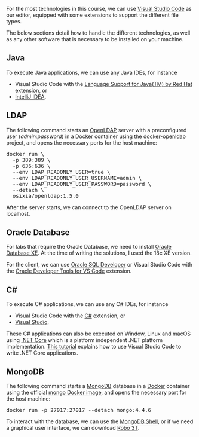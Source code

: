 For the most technologies in this course, we can use <a href="https://code.visualstudio.com" target="_blank">Visual Studio Code</a> as our editor, equipped with some extensions to support the different file types.

The below sections detail how to handle the different technologies, as well as any other software that is necessary to be installed on your machine.

## Java

To execute Java applications, we can use any Java IDEs, for instance

* Visual Studio Code with the <a href="https://marketplace.visualstudio.com/items?itemName=redhat.java" target="_blank">Language Support for Java(TM) by Red Hat</a> extension, or
* <a href="https://www.jetbrains.com/idea" target="_blank">IntelliJ IDEA</a>.

## LDAP

The following command starts an <a href="https://www.openldap.org" target="_blank">OpenLDAP</a> server with a preconfigured user (*admin:password*) in a <a href="https://www.docker.com" target="_blank">Docker</a> container using the <a href="https://github.com/osixia/docker-openldap" target="_blank">docker-openldap</a> project, and opens the necessary ports for the host machine:

<pre class="prettyprint">docker run \
  -p 389:389 \
  -p 636:636 \
  --env LDAP_READONLY_USER=true \
  --env LDAP_READONLY_USER_USERNAME=admin \
  --env LDAP_READONLY_USER_PASSWORD=password \
  --detach \
  osixia/openldap:1.5.0</pre>

After the server starts, we can connect to the OpenLDAP server on localhost.

## Oracle Database

For labs that require the Oracle Database, we need to install <a href="https://www.oracle.com/database/technologies/xe-downloads.html" target="_blank">Oracle Database XE</a>. At the time of writing the solutions, I used the 18c XE version.

For the client, we can use <a href="https://www.oracle.com/tools/downloads/sqldev-downloads.html" target="_blank">Oracle SQL Developer</a> or Visual Studio Code with the <a href="https://marketplace.visualstudio.com/items?itemName=Oracle.oracledevtools" target="_blank">Oracle Developer Tools for VS Code</a> extension.

## C#

To execute C# applications, we can use any C# IDEs, for instance

* Visual Studio Code with the <a href="https://marketplace.visualstudio.com/items?itemName=ms-dotnettools.csharp" target="_blank">C#</a> extension, or
* <a href="https://visualstudio.microsoft.com" target="_blank">Visual Studio</a>.

These C# applications can also be executed on Window, Linux and macOS using <a href="https://dotnet.microsoft.com/download" target="_blank">.NET Core</a> which is a platform independent .NET platform implementation. <a href="https://code.visualstudio.com/docs/languages/dotnet" target="_blank">This tutorial</a> explains how to use Visual Studio Code to write .NET Core applications.

## MongoDB

The following command starts a <a href="https://www.mongodb.com" target="_blank">MongoDB</a> database in a <a href="https://www.docker.com" target="_blank">Docker</a> container using the official <a href="https://hub.docker.com/_/mongo" target="_blank">mongo Docker image</a>, and opens the necessary port for the host machine:

<pre class="prettyprint">docker run -p 27017:27017 --detach mongo:4.4.6</pre>

To interact with the database, we can use the <a href="https://www.mongodb.com/try/download/shell" target="_blank">MongoDB Shell</a>, or if we need a graphical user interface, we can download <a href="https://robomongo.org" target="_blank">Robo 3T</a>.
